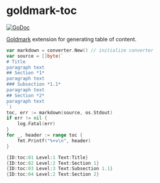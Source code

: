 # goldmark-toc

[![GoDoc](https://godoc.org/github.com/mdigger/goldmark-toc?status.svg)](https://godoc.org/github.com/mdigger/goldmark-toc)

[Goldmark](https://github.com/yuin/goldmark) extension for generating table of content.

```go
var markdown = converter.New() // initialize converter
var source = []byte(`
# Title
paragraph text
## Section *1*
paragraph text
### Subsection *1.1*
paragraph text
## Section *2*
paragraph text
`)
toc, err := markdown(source, os.Stdout)
if err != nil {
	log.Fatal(err)
}
for _, header := range toc {
	fmt.Printf("%+v\n", header)
}
```

```go
{ID:toc:01 Level:1 Text:Title}
{ID:toc:02 Level:2 Text:Section 1}
{ID:toc:03 Level:3 Text:Subsection 1.1}
{ID:toc:04 Level:2 Text:Section 2}
```